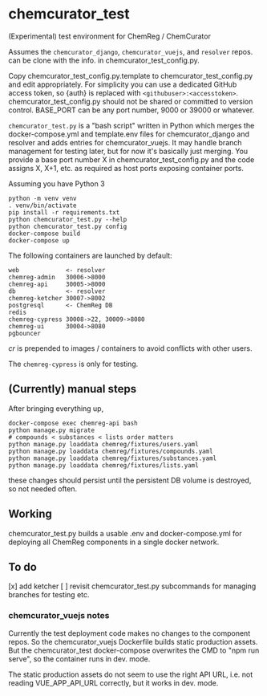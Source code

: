 # chemcurator_test

(Experimental) test environment for ChemReg / ChemCurator

Assumes the `chemcurator_django`, `chemcurator_vuejs`, and `resolver` repos.
can be clone with the info. in chemcurator_test_config.py.

Copy chemcurator_test_config.py.template to chemcurator_test_config.py
and edit appropriately.  For simplicity you can use a dedicated GitHub access
token, so {auth} is replaced with `<githubuser>:<accesstoken>`.
chemcurator_test_config.py should not be shared or committed to version
control.  BASE_PORT can be any port number, 9000 or 39000 or whatever.

`chemcurator_test.py` is a "bash script" written in Python which merges the
docker-compose.yml and template.env files for chemcurator_django and resolver
and adds entries for chemcurator_vuejs.  It may handle branch management for
testing later, but for now it's basically just merging.  You provide a base
port number X in chemcurator_test_config.py and the code assigns X, X+1, etc.
as required as host ports exposing container ports.

Assuming you have Python 3
```shell
python -m venv venv
. venv/bin/activate
pip install -r requirements.txt
python chemcurator_test.py --help
python chemcurator_test.py config
docker-compose build
docker-compose up
```

The following containers are launched by default:
```
web             <- resolver
chemreg-admin   30006->8000
chemreg-api     30005->8000
db              <- resolver
chemreg-ketcher 30007->8002
postgresql      <- ChemReg DB
redis
chemreg-cypress 30008->22, 30009->8080
chemreg-ui      30004->8080
pgbouncer   
```
<username>_cr_ is prepended to images / containers to avoid conflicts with
other users.

The `chemreg-cypress` is only for testing.

## (Currently) manual steps

After bringing everything up,
```shell
docker-compose exec chemreg-api bash
python manage.py migrate
# compounds < substances < lists order matters
python manage.py loaddata chemreg/fixtures/users.yaml
python manage.py loaddata chemreg/fixtures/compounds.yaml
python manage.py loaddata chemreg/fixtures/substances.yaml
python manage.py loaddata chemreg/fixtures/lists.yaml
```
these changes should persist until the persistent DB volume is destroyed, so
not needed often.

## Working

chemcurator_test.py builds a usable .env and docker-compose.yml for deploying
all ChemReg components in a single docker network.

## To do

 [x] add ketcher
 [ ] revisit chemcurator_test.py subcommands for managing branches for testing
     etc.

### chemcurator_vuejs notes

Currently the test deployment code makes no changes to the component repos.  So
the chemcurator_vuejs Dockerfile builds static production assets.  But the
chemcurator_test docker-compose overwrites the CMD to "npm run serve", so the
container runs in dev. mode.

The static production assets do not seem to use the right API URL, i.e. not
reading VUE_APP_API_URL correctly, but it works in dev. mode.
